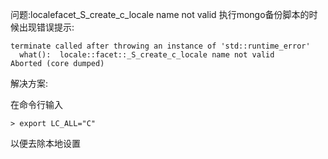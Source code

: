 问题:localefacet_S_create_c_locale name not valid
执行mongo备份脚本的时候出现错误提示:
```
terminate called after throwing an instance of 'std::runtime_error'
  what():  locale::facet::_S_create_c_locale name not valid
Aborted (core dumped)
```
解决方案:

在命令行输入

```
> export LC_ALL="C"
```

以便去除本地设置